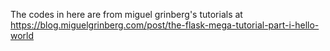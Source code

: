 The codes in here are from miguel grinberg's tutorials at https://blog.miguelgrinberg.com/post/the-flask-mega-tutorial-part-i-hello-world